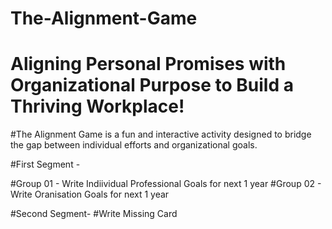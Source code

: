 # The-Alignment-Game
# Aligning Personal Promises with Organizational Purpose to Build a Thriving Workplace!

#The Alignment Game is a fun and interactive activity designed to bridge the gap between individual efforts and organizational goals.

#First Segment -

#Group 01 - Write Indiividual Professional Goals for next 1 year
#Group 02 - Write Oranisation Goals for next 1 year

#Second Segment-
#Write Missing Card
